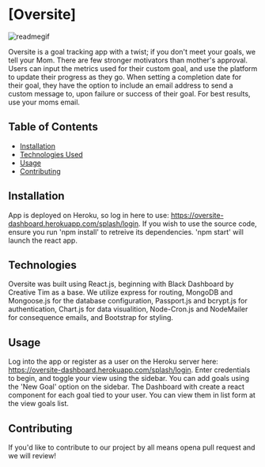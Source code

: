 # [Oversite]



![readmegif](https://user-images.githubusercontent.com/69867441/108892847-57227e80-75de-11eb-872b-76c199392c3a.gif)

Oversite is a goal tracking app with a twist; if you don't meet your goals, we tell your Mom. There are few stronger motivators than mother's approval. Users can input the metrics used for their custom goal, and use the platform to update their progress as they go. When setting a completion date for their goal, they have the option to include an email address to send a custom message to, upon failure or success of their goal. For best results, use your moms email. 

## Table of Contents

* [Installation](#installation)
* [Technologies Used](#technologies-used)
* [Usage](#file-structure)
* [Contributing](#contributing)



## Installation

App is deployed on Heroku, so log in here to use: https://oversite-dashboard.herokuapp.com/splash/login. If you wish to use the source code, ensure you run 'npm install' to retreive its dependencies. 'npm start' will launch the react app. 


## Technologies
Oversite was built using React.js, beginning with Black Dashboard by Creative Tim as a base. We utilize express for routing, MongoDB and Mongoose.js for the database configuration, Passport.js and bcrypt.js for authentication, Chart.js for data visualition, Node-Cron.js and NodeMailer for consequence emails, and Bootstrap for styling. 


## Usage

Log into the app or register as a user on the Heroku server here: https://oversite-dashboard.herokuapp.com/splash/login. Enter credentials to begin, and toggle your view using the sidebar. You can add goals using the 'New Goal' option on the sidebar. The Dashboard with create a react component for each goal tied to your user. You can view them in list form at the view goals list. 

## Contributing
If you'd like to contribute to our project by all means opena pull request and we will review!


